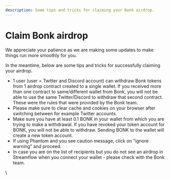 ```yaml
---
description: Some tips and tricks for claiming your Bonk airdrop.
---
```


# Claim Bonk airdrop

We appreciate your patience as we are making some updates to make things run more smoothly for you.&#x20;

In the meantime, below are some tips and tricks for successfully claiming your airdrop.&#x20;

* 1 user (user = Twitter and Discord account) can withdraw Bonk tokens from 1 airdrop contract created to a single wallet. If you received more than one contract to same/different wallet from Bonk, you will not be able to use the same Twitter/Discord to withdraw that second contract. These were the rules that were provided by the Bonk team.&#x20;
* Please make sure to clear cache and cookies on your browser after switching between for example Twitter accounts.&#x20;
* Make sure you have at least 0.1 BONK in your wallet from which you are trying to make a withdrawal. If you have revoked your token account for BONK, you will not be able to withdraw. Sending BONK to the wallet will create a new token account.&#x20;
* If using Phantom and you see caution message, click on "ignore warning" and proceed.
* In case you are on the list of recipients but you do not see an airdrop in Streamflow when you connect your wallet - please check with the Bonk team.&#x20;



\
